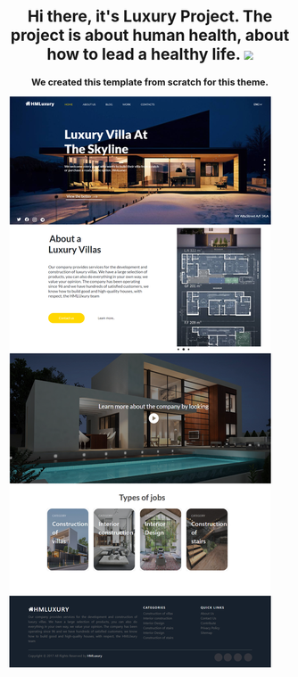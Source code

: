 <h1 align="center">Hi there, it's Luxury Project. The project is about human health, about how to lead a healthy life.</a> 
<img src="https://github.com/blackcater/blackcater/raw/main/images/Hi.gif" height="32"/></h1>
<h3 align="center">We created this template from scratch for this theme.</h3>

![Screenshot](VillasProject.png)
